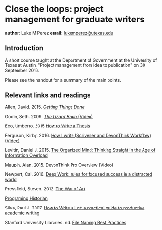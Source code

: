 # Close the loops: project management for graduate writers 

**author:** Luke M Perez
**email:** lukemperez@utexas.edu 


## Introduction 
A short course taught at the Department of Government at the University of Texas at Austin, "Project management from idea to publication" on 30 September 2016. 

Please see the handout for a summary of the main points. 

## Relevant links and readings 

Allen, David. 2015. [*Getting Things Done*](https://www.amazon.com/Getting-Things-Done-Stress-Free-Productivity-ebook/dp/B00KWG9M2E/ref=dp_kinw_strp_1)

Godin, Seth. 2009. [*The Lizard Brain* (Video)](https://vimeo.com/5895898)

Eco, Umberto. 2015 [How to Write a Thesis](https://www.amazon.com/How-Write-Thesis-MIT-Press/dp/0262527138/ref=tmm_pap_swatch_0?_encoding=UTF8&qid=1475259673&sr=1-8)

Ferguson, Kirby. 2016. [How I write (Scrivener and DevonThink Workflow) (Video)](https://youtu.be/lvDuVG6J3Xk)

Levitin, Daniel J. 2015. [The Organized Mind: Thinking Straight in the Age of Information Overload](https://www.amazon.com/Organized-Mind-Thinking-Straight-Information/dp/0147516315/ref=asap_bc?ie=UTF8)

Maupin, Alan. 2015. [DevonThink Pro Overview (Video)](https://youtu.be/RqzOUQmRPv8)

Newport, Cal. 2016. [Deep Work: rules for focused success in a distracted world](https://www.amazon.com/Deep-Work-Focused-Success-Distracted/dp/1455586692/ref=sr_1_1_twi_har_1?s=books&ie=UTF8&qid=1475259719&sr=1-1&keywords=deep+work)

Pressfield, Steven. 2012. [The War of Art](https://www.amazon.com/War-Art-Through-Creative-Battles/dp/1936891026/ref=sr_1_1_twi_pap_1?s=books&ie=UTF8&qid=1475259737&sr=1-1&keywords=war+of+art)

[Programing Historian](programinghistorian.org)

Silva, Paul J. 2007. [How to Write a Lot: a practical guide to productive academic writing](https://www.amazon.com/How-Write-Lot-Practical-Productive-ebook/dp/B001Y35G60/ref=pd_sim_351_2?ie=UTF8&pd_rd_i=B001Y35G60&pd_rd_r=ZY127MH3Z4CD0VW1AD37&pd_rd_w=XOdRL&pd_rd_wg=5mzTH&psc=1&refRID=ZY127MH3Z4CD0VW1AD37)


Stanford University Libraries. nd. [File Naming Best Practices](https://library.stanford.edu/research/data-management-services/case-studies/case-study-file-naming-done-well)